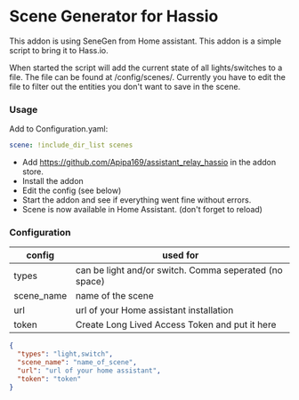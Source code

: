 



  # Scene Generator for Hassio
This addon is using SeneGen from Home assistant. This addon is a simple script to bring it to Hass.io.

When started the script will add the current state of all lights/switches to a file. The file can be found at /config/scenes/. Currently you have to edit the file to filter out the entities you don't want to save in the scene.


### Usage

Add to Configuration.yaml:
```yaml
scene: !include_dir_list scenes
```

- Add https://github.com/Apipa169/assistant_relay_hassio in the addon store.
- Install the addon
- Edit the config (see below)
- Start the addon and see if everything went fine without errors.
- Scene is now available in Home Assistant. (don't forget to reload)


### Configuration

| config        | used for          | 
| ------------- |-------------| 
| types      | can be light and/or switch. Comma seperated (no space) | 
| scene_name | name of the scene     | 
| url | url of your Home assistant installation |
| token | Create Long Lived Access Token and put it here |

```json
{
  "types": "light,switch",
  "scene_name": "name_of_scene",
  "url": "url of your home assistant",
  "token": "token"
}
```




  


